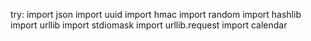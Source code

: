 try:
    import json
    import uuid
    import hmac
    import random
    import hashlib
    import urllib
    import stdiomask
    import urllib.request
    import calendar

